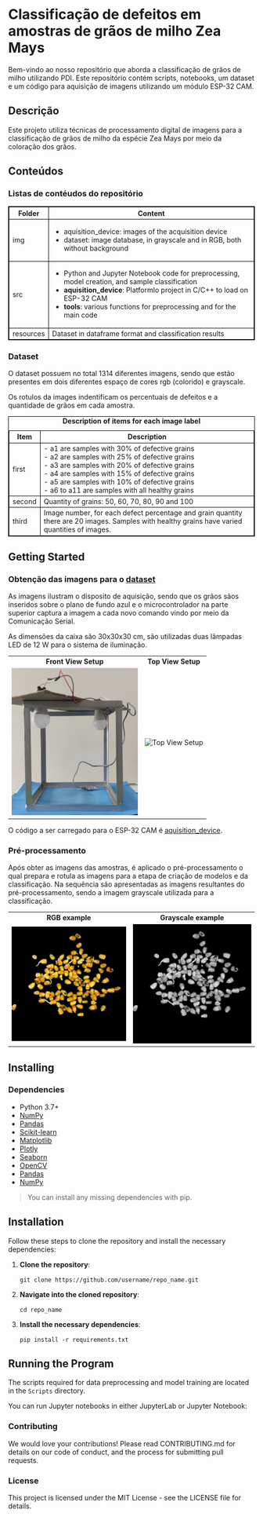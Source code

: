 # Classificação de defeitos em amostras de grãos de milho Zea Mays

Bem-vindo ao nosso repositório que aborda a classificação de grãos de milho utilizando PDI. Este repositório contém scripts, notebooks, um dataset e um código para aquisição de imagens utilizando um módulo ESP-32 CAM.

## Descrição
Este projeto utiliza técnicas de processamento digital de imagens para a classificação de grãos de milho da espécie Zea Mays por meio da coloração dos grãos.

## Conteúdos

### Listas de contéudos do repositório

<table style="width:100%; border:1px solid black;">
    <thead>
        <tr>
            <th style="text-align:center; border:1px solid black;"><strong>Folder</strong></th>
            <th style="text-align:center; border:1px solid black;"><strong>Content</strong></th>
        </tr>
    </thead>
    <tbody>
        <tr>
            <td style="border:1px solid black;">img</td>
            <td style="border:1px solid black;">
                <ul>
                    <li>aquisition_device: images of the acquisition device</li>
                    <li>dataset: image database, in grayscale and in RGB, both without background</li>
                </ul>
            </td>
        </tr>
        <tr>
            <td style="border:1px solid black;">src</td>
            <td style="border:1px solid black;">
                <ul>
                    <li>Python and Jupyter Notebook code for preprocessing, model creation, and sample classification</li>
                    <li><strong>aquisition_device</strong>: PlatformIo project in C/C++ to load on ESP-32 CAM</li>
                    <li><strong>tools</strong>: various functions for preprocessing and for the main code</li>
                </ul>
            </td>
        </tr>
        <tr>
            <td style="border:1px solid black;">resources</td>
            <td style="border:1px solid black;">
                Dataset in dataframe format and classification results
            </td>
        </tr>
    </tbody>
</table>



<!-- <table>
  <tr>
    <td align="center"> <strong>folder</strong> </td>
    <td align="center"> <strong>content</strong> </td>
  </tr>
  <tr>
    <td>img</td>
    <td>
        <ul>
            <li>aquisition_device: imagens do dispositivo de aquisição</li>
            <li>dataset: banco de dados de imagens, em tons de cinza e em rgb, ambas sem fundo</li>
        </ul>
    </td>
  </tr>

  <tr>
    <td>src</td>
    <td>
        <ul>
            <li>códigos em Python e Jupyter Notebook para pré-processamento, criação dos modelos e classificação das amostras </li>
            <li><strong>aquisition_device</strong>: projeto do PlatformIo em C/C++ para carregar no ESP-32 CAM</li>
            <li><strong>tools</strong>: funções diversas para o pré-processamento e para o código principal</li>
        </ul>
    </td>
  </tr>

  <tr>
    <td>resources</td>
    <td>
        dataset em formato de dataframe e resultados da classificação
    </td>
  </tr>

</table> -->

### Dataset

O dataset possuem no total 1314 diferentes imagens, sendo que estão presentes em dois diferentes espaço de cores rgb (colorido) e grayscale.

Os rotulos da images indentificam os percentuais de defeitos e a quantidade de grãos em cada amostra.

<table style="width:100%; border:1px solid black;">
    <caption><strong>Description of items for each image label</strong></caption>
    <thead>
        <tr>
            <th style="text-align:center; border:1px solid black;">Item</th>
            <th style="text-align:center; border:1px solid black;">Description</th>
        </tr>
    </thead>
    <tbody>
        <tr>
            <td style="border:1px solid black;">first</td>
            <td style="border:1px solid black;">
                - a1 are samples with 30% of defective grains<br>
                - a2 are samples with 25% of defective grains<br>
                - a3 are samples with 20% of defective grains<br>
                - a4 are samples with 15% of defective grains<br>
                - a5 are samples with 10% of defective grains<br>
                - a6 to a11 are samples with all healthy grains
            </td>
        </tr>
        <tr>
            <td style="border:1px solid black;">second</td>
            <td style="border:1px solid black;">Quantity of grains: 50, 60, 70, 80, 90 and 100</td>
        </tr>
        <tr>
            <td style="border:1px solid black;">third</td>
            <td style="border:1px solid black;">Image number, for each defect percentage and grain quantity there are 20 images. Samples with healthy grains have varied quantities of images.</td>
        </tr>
    </tbody>
</table>


## Getting Started

### Obtenção das imagens para o [dataset](img/dataset/)

As imagens ilustram o disposito de aquisição, sendo que os grãos sãos inseridos sobre o plano de fundo azul e o microcontrolador na parte superior captura a imagem a cada novo comando vindo por meio da Comunicação Serial.

As dimensões da caixa são 30x30x30 cm, são utilizadas duas lâmpadas LED de 12 W para o sistema de iluminação.


<!-- <div style="display: flex; justify-content: space-around;">
    <figure>
        <figcaption><strong>Front View Setup</strong></figcaption>
        <img src="img/aquisition_device/setup_frontView.jpg" alt="Front View Setup" style="width: auto; height: 300px;">
    </figure>
    <figure>
        <figcaption><strong>Top View Setup</strong></figcaption>
        <img src="img/aquisition_device/setup_topView.jpg" alt="Top View Setup" style="width: auto; height: 300px;">
    </figure>
</div> -->


<table>
  <tr>
    <td align="center"> <strong>Front View Setup</strong> </td>
    <td align="center"> <strong>Top View Setup</strong> </td>
  </tr>
  <tr>
    <td><img src="img/aquisition_device/setup_frontView.jpg" alt="Front View Setup" style="width: auto; height: 300px;"></td>
    <td><img src="img/aquisition_device/setup_topView.jpg" alt="Top View Setup" style="width: auto; height: 300px;"></td>
  </tr>
</table>



O código a ser carregado para o ESP-32 CAM é [aquisition_device](src/aquisition_device/).

### Pré-processamento

Após obter as imagens das amostras, é aplicado o pré-processamento o qual prepara e rotula as imagens para a etapa de criação de modelos e da classificação. Na sequência são apresentadas as imagens resultantes do pré-processamento, sendo a imagem grayscale utilizada para a classificação.

<table>
  <tr>
    <td align="center"> <strong>RGB example</strong> </td>
    <td align="center"> <strong>Grayscale example</strong> </td>
  </tr>
  <tr>
    <td><img src="img/dataset/rgb/a1_100_1.jpg" alt="RGB example"></td>
    <td><img src="img/dataset/gray/a1_100_1.jpg" alt="Grayscale example"></td>
  </tr>
</table>


## Installing

### Dependencies
- Python 3.7+
- [NumPy](https://numpy.org/)
- [Pandas](https://pandas.pydata.org/)
- [Scikit-learn](https://scikit-learn.org/)
- [Matplotlib](https://matplotlib.org/)
- [Plotly](https://plotly.com/)
- [Seaborn](https://seaborn.pydata.org/)
- [OpenCV](https://opencv.org/)
- [Pandas](https://pandas.pydata.org/)
- [NumPy](https://numpy.org/)


> You can install any missing dependencies with pip.

## Installation

Follow these steps to clone the repository and install the necessary dependencies:

1. **Clone the repository**:

    ```
    git clone https://github.com/username/repo_name.git
    ```

2. **Navigate into the cloned repository**:

    ```
    cd repo_name
    ```

3. **Install the necessary dependencies**:

    ```
    pip install -r requirements.txt
    ```

## Running the Program

The scripts required for data preprocessing and model training are located in the `Scripts` directory.

You can run Jupyter notebooks in either JupyterLab or Jupyter Notebook:



### Contributing
We would love your contributions! Please read CONTRIBUTING.md for details on our code of conduct, and the process for submitting pull requests.

### License
This project is licensed under the MIT License - see the LICENSE file for details.
